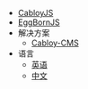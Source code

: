 * [CabloyJS](/zh-cn/)
* [EggBornJS](/zh-cn/eggborn/basic/)
* 解决方案
    * [Cabloy-CMS](/zh-cn/solutions/cms/)
* 语言
    * [英语](/)
    * [中文](/zh-cn/)
